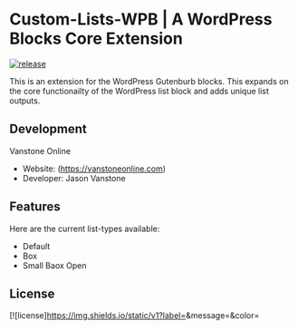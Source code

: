 # Custom-Lists-WPB | A WordPress Blocks Core Extension

[![release](https://img.shields.io/badge/release-v0.0-red.svg?style=flat-square)]()

<p>This is an extension for the WordPress Gutenburb blocks. This expands on the core functionailty of the WordPress list block and adds unique list outputs.</p>

Development
-----------
Vanstone Online

- Website: (https://vanstoneonline.com)
- Developer: Jason Vanstone

Features
--------

Here are the current list-types available:
- Default
- Box
- Small Baox Open


License
-------

[![license]https://img.shields.io/static/v1?label=<LABEL>&message=<MESSAGE>&color=<COLOR>
